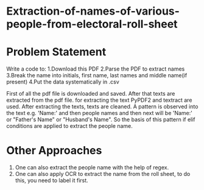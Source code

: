 # Extraction-of-names-of-various-people-from-electoral-roll-sheet
# Problem Statement
Write a code to:
  1.Download this PDF
  2.Parse the PDF to extract names
  3.Break the name into initials, first name, last names and middle name(if present)
  4.Put the data systematically in .csv

First of all the pdf file is downloaded and saved. After that texts are extracted from the pdf file. for extracting the text PyPDF2 and textract are used. After extracting the texts, texts are cleaned. A pattern is observed into the text e.g. 'Name:' and then people names and then next will be 'Name:' or "Father's Name" or "Husband's Name". So the basis of this pattern if elif conditions are applied to extract the people name.

# Other Approaches

1. One can also extract the people name with the help of regex.
2. One can also apply OCR to extract the name from the roll sheet, to do this, you need to label it first.
